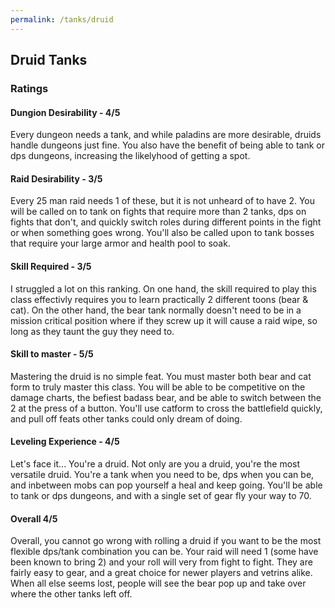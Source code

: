 ```yaml
---
permalink: /tanks/druid
---
```


## Druid Tanks

### Ratings
#### Dungion Desirability - 4/5
Every dungeon needs a tank, and while paladins are more desirable, druids handle dungeons just fine.  You also have the benefit of being able to tank or dps dungeons, increasing the likelyhood of getting a spot.

#### Raid Desirability - 3/5
Every 25 man raid needs 1 of these, but it is not unheard of to have 2.  You will be called on to tank on fights that require more than 2 tanks, dps on fights that don't, and quickly switch roles during different points in the fight or when something goes wrong.  You'll also be called upon to tank bosses that require your large armor and health pool to soak.

#### Skill Required - 3/5
I struggled a lot on this ranking.  On one hand, the skill required to play this class effectivly requires you to learn practically 2 different toons (bear & cat).  On the other hand, the bear tank normally doesn't need to be in a mission critical position where if they screw up it will cause a raid wipe, so long as they taunt the guy they need to.

#### Skill to master - 5/5
Mastering the druid is no simple feat.  You must master both bear and cat form to truly master this class.  You will be able to be competitive on the damage charts, the befiest badass bear, and be able to switch between the 2 at the press of a button.  You'll use catform to cross the battlefield quickly, and pull off feats other tanks could only dream of doing.

#### Leveling Experience - 4/5
Let's face it... You're a druid.  Not only are you a druid, you're the most versatile druid.  You're a tank when you need to be, dps when you can be, and inbetween mobs can pop yourself a heal and keep going.  You'll be able to tank or dps dungeons, and with a single set of gear fly your way to 70.

#### Overall 4/5
Overall, you cannot go wrong with rolling a druid if you want to be the most flexible dps/tank combination you can be.  Your raid will need 1 (some have been known to bring 2) and your roll will very from fight to fight.  They are fairly easy to gear, and a great choice for newer players and vetrins alike.   When all else seems lost, people will see the bear pop up and take over where the other tanks left off.